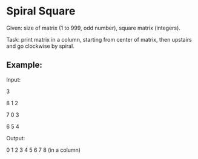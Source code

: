 # Spiral Square

Given: size of matrix (1 to 999, odd number), square matrix (integers).

Task: print matrix in a column, starting from center of matrix, then upstairs and go clockwise by spiral.

## Example:
Input:

3

8 1 2

7 0 3

6 5 4

Output:

0 1 2 3 4 5 6 7 8 (in a column)
